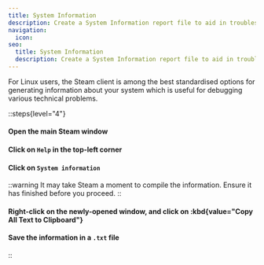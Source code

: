 ```yaml
---
title: System Information
description: Create a System Information report file to aid in troubleshooting.
navigation:
  icon:
seo:
  title: System Information
  description: Create a System Information report file to aid in troubleshooting.
---
```


For Linux users, the Steam client is among the best standardised options for generating information about your system which is useful for debugging various technical problems.

::steps{level="4"}
#### Open the main Steam window

#### Click on `Help` in the top-left corner

#### Click on `System information`
::warning
It may take Steam a moment to compile the information. Ensure it has finished before you proceed.
::

#### Right-click on the newly-opened window, and click on :kbd{value="Copy All Text to Clipboard"}

#### Save the information in a `.txt` file
::
